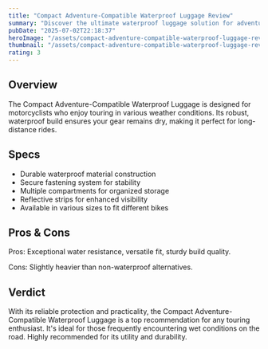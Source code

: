 ```yaml
---
title: "Compact Adventure-Compatible Waterproof Luggage Review"
summary: "Discover the ultimate waterproof luggage solution for adventure motorcyclists."
pubDate: "2025-07-02T22:18:37"
heroImage: "/assets/compact-adventure-compatible-waterproof-luggage-review-hero.jpg"
thumbnail: "/assets/compact-adventure-compatible-waterproof-luggage-review-thumb.jpg"
rating: 3
---
```


<h2>Overview</h2>
<p>The Compact Adventure-Compatible Waterproof Luggage is designed for motorcyclists who enjoy touring in various weather conditions. Its robust, waterproof build ensures your gear remains dry, making it perfect for long-distance rides.</p>
<h2>Specs</h2>
<ul>
  <li>Durable waterproof material construction</li>
  <li>Secure fastening system for stability</li>
  <li>Multiple compartments for organized storage</li>
  <li>Reflective strips for enhanced visibility</li>
  <li>Available in various sizes to fit different bikes</li>
</ul>
<h2>Pros & Cons</h2>
<p>Pros: Exceptional water resistance, versatile fit, sturdy build quality.</p>
<p>Cons: Slightly heavier than non-waterproof alternatives.</p>
<h2>Verdict</h2>
<p>With its reliable protection and practicality, the Compact Adventure-Compatible Waterproof Luggage is a top recommendation for any touring enthusiast. It's ideal for those frequently encountering wet conditions on the road. Highly recommended for its utility and durability.</p>